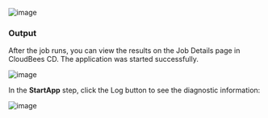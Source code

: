 

![image](images/StartApp/EC-WLSStartApp2.png)

### Output

After the job runs, you can view the results on the Job Details page in CloudBees CD. The application
was started successfully.

![image](images/StartApp/EC-WLSStartApp3.png)

In the **StartApp** step, click the Log button to see the diagnostic information:


![image](images/StartApp/EC-WLSStartApp4.png)

